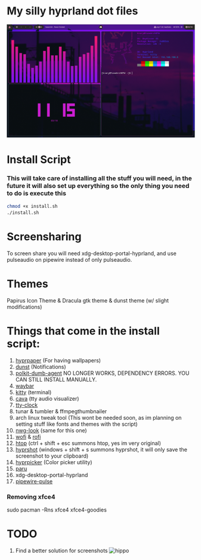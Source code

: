 # My silly hyprland dot files
![alt text](https://github.com/Kiaryy/DotFiles/blob/main/Image.png)

# Install Script
### This will take care of installing all the stuff you will need, in the future it will also set up everything so the only thing you need to do is execute this

``` bash
chmod +x install.sh
./install.sh
```

# Screensharing
To screen share you will need xdg-desktop-portal-hyprland, and use pulseaudio on pipewire instead of only pulseaudio.

# Themes
Papirus Icon Theme & Dracula gtk theme & dunst theme (w/ slight modifications)

# Things that come in the install script:
1. [hyprpaper](https://github.com/hyprwm/hyprpaper) (For having wallpapers)
2. [dunst](https://github.com/dunst-project/dunst) (Notifications)
3. [polkit-dumb-agent](https://github.com/sandsmark/polkit-dumb-agent) NO LONGER WORKS, DEPENDENCY ERRORS. YOU CAN STILL INSTALL MANUALLY.
4. [waybar](https://github.com/Alexays/Waybar)
5. [kitty](https://github.com/kovidgoyal/kitty) (terminal)
6. [cava](https://github.com/karlstav/cava) (tty audio visualizer)
7. [tty-clock](https://github.com/xorg62/tty-clock)
8. tunar & tumbler & ffmpegthumbnailer
9. arch linux tweak tool (This wont be needed soon, as im planning on setting stuff like fonts and themes with the script)
10. [nwg-look](https://github.com/nwg-piotr/nwg-look) (same for this one)
11. [wofi](https://archlinux.org/packages/extra/x86_64/wofi/) & [rofi](https://github.com/davatorium/rofi)
12. [htop](https://htop.dev) (ctrl + shift + esc summons htop, yes im very original)
13. [hyprshot](https://github.com/Gustash/Hyprshot) (windows + shift + s summons hyprshot, it will only save the screenshot to your clipboard)
14. [hyprpicker](https://github.com/hyprwm/hyprpicker) (Color picker utility)
15. [paru](https://github.com/Morganamilo/paru)
16. xdg-desktop-portal-hyprland
17. [pipewire-pulse](https://archlinux.org/packages/extra/x86_64/pipewire-pulse/)

### Removing xfce4
sudo pacman -Rns xfce4 xfce4-goodies

# TODO
1. Find a better solution for screenshots
![hippo](https://media.tenor.com/qJRMLPlR3_8AAAAi/maxwell-cat.gif)
